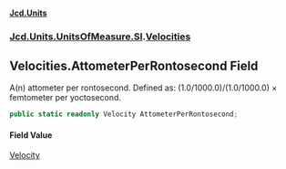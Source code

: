 #### [Jcd.Units](index.md 'index')
### [Jcd.Units.UnitsOfMeasure.SI](Jcd.Units.UnitsOfMeasure.SI.md 'Jcd.Units.UnitsOfMeasure.SI').[Velocities](Velocities.md 'Jcd.Units.UnitsOfMeasure.SI.Velocities')

## Velocities.AttometerPerRontosecond Field

A(n) attometer per rontosecond. Defined as: (1.0/1000.0)/(1.0/1000.0) × femtometer per yoctosecond.

```csharp
public static readonly Velocity AttometerPerRontosecond;
```

#### Field Value
[Velocity](Velocity.md 'Jcd.Units.UnitTypes.Velocity')